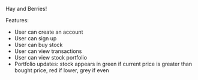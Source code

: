 Hay and Berries!

Features:
- User can create an account
- User can sign up
- User can buy stock
- User can view transactions
- User can view stock portfolio
- Portfolio updates: stock appears in green if current price is greater than
bought price, red if lower, grey if even
